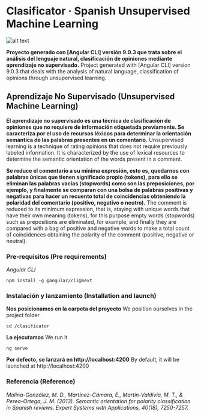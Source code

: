 # Clasificator · Spanish Unsupervised Machine Learning

![alt text](https://i.imgur.com/yhu4WE7.jpg) 

**Proyecto generado con [Angular CLI] versión 9.0.3 que trata sobre el análisis del lenguaje natural, clasificación de opiniones mediante aprendizaje no supervisado.**
Project generated with [Angular CLI] version 9.0.3 that deals with the analysis of natural language, classification of opinions through unsupervised learning.

## Aprendizaje No Supervisado (Unsupervised Machine Learning)

**El aprendizaje no supervisado es una técnica de clasificación de opiniones que no requiere de información etiquetada previamente. Se caracteriza por el uso de recursos léxicos para determinar la orientación semántica de las palabras presentes en un comentario.**
Unsupervised learning is a technique of rating opinions that does not require previously labeled information. It is characterized by the use of lexical resources to determine the semantic orientation of the words present in a comment.

**Se reduce el comentario a su mínima expresión, esto es, quedarnos con palabras únicas que tienen significado propio (tokens), para ello se eliminan las palabras vacías (stopwords) como son las preposiciones, por ejemplo, y finalmente se comparan con una bolsa de palabras positivas y negativas para hacer un recuento total de coincidencias obteniendo la polaridad del comentario (positivo, negativo o neutro).**
The comment is reduced to its minimum expression, that is, staying with unique words that have their own meaning (tokens), for this purpose empty words (stopwords) such as prepositions are eliminated, for example, and finally they are compared with a bag of positive and negative words to make a total count of coincidences obtaining the polarity of the comment (positive, negative or neutral).

### Pre-requisitos (Pre requirements)

_Angular CLI_

```
npm install -g @angular/cli@next
```
### Instalación y lanzamiento (Installation and launch)

**Nos posicionamos en la carpeta del proyecto**
We position ourselves in the project folder

```
cd /clasificator
```

**Lo ejecutamos**
We run it 

```
ng serve
```

**Por defecto, se lanzará en http://localhost:4200**
By default, it will be launched at http://localhost:4200

### Referencia (Reference)

_Molina-González, M. D., Martínez-Cámara, E., Martín-Valdivia, M. T., & Perea-Ortega, J. M. (2013). Semantic orientation for polarity classification in Spanish reviews. Expert Systems with Applications, 40(18), 7250-7257._

